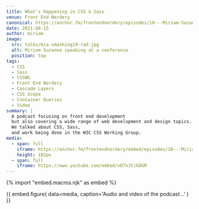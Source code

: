 ```yaml
---
title: What's Happening in CSS & Sass
venue: Front End Nerdery
canonical: https://anchor.fm/frontendnerdery/episodes/10---Miriam-Suzanne-e14kfst
date: 2021-08-15
author: miriam
image:
  src: talks/mia-smashing19-rad.jpg
  alt: Miriam Suzanne speaking at a conference
  position: top
tags:
  - CSS
  - Sass
  - CSSWG
  - Front End Nerdery
  - Cascade Layers
  - CSS Scope
  - Container Queries
  - Video
summary: |
  A podcast focusing on front end development
  but also covering a wide range of web development and design topics.
  We talked about CSS, Sass,
  and work being done in the W3C CSS Working Group.
media:
  - span: full
    iframe: https://anchor.fm/frontendnerdery/embed/episodes/10---Miriam-Suzanne-e14kfst
    height: 102px
  - span: full
    iframe: https://www.youtube.com/embed/vD7vJCckDGM
---
```


{% import "embed.macros.njk" as embed %}

{{ embed.figure(
  data=media,
  caption='Audio and video of the podcast...'
) }}
